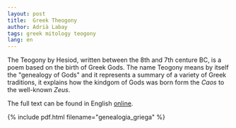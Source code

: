 ```yaml
---
layout: post
title:  Greek Theogony
author: Adrià Labay
tags: greek mitology teogony
lang: en
---
```


The Teogony by Hesiod, written between the 8th and 7th centure BC, is a poem based on the birth of Greek Gods. The name Teogony means by itself the "genealogy of Gods" and it represents a summary of a variety of Greek traditions, it explains how the kindgom of Gods was born form the *Caos* to the well-known *Zeus*.

The full text can be found in English [online](http://data.perseus.org/texts/urn:cts:greekLit:tlg0020.tlg001.perseus-eng1).

{% include pdf.html filename="genealogia_griega" %}
